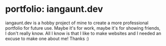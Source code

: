 # portfolio: iangaunt.dev

iangaunt.dev is a hobby project of mine to create a more professional portfolio for future use. Maybe it's for work, maybe it's for showing friends, I don't really know. All I know is that I like to make websites and I needed an excuse to make one about me! Thanks :)
